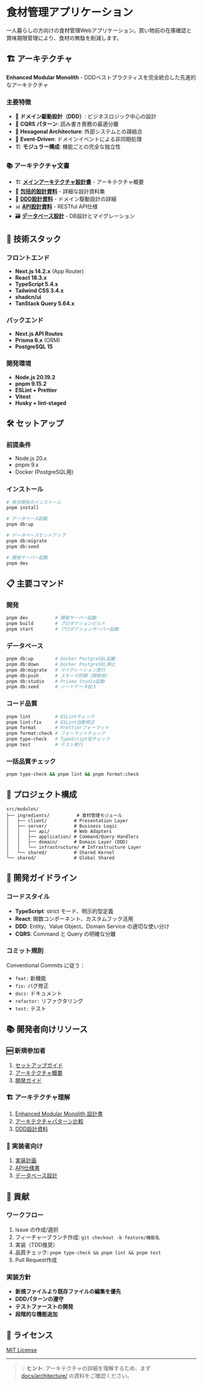 # 食材管理アプリケーション

一人暮らしの方向けの食材管理Webアプリケーション。買い物前の在庫確認と賞味期限管理により、食材の無駄を削減します。

## 🏗️ アーキテクチャ

**Enhanced Modular Monolith** - DDDベストプラクティスを完全統合した先進的なアーキテクチャ

### 主要特徴

- 🎯 **ドメイン駆動設計（DDD）**: ビジネスロジック中心の設計
- 🔄 **CQRS パターン**: 読み書き責務の最適分離
- 🔌 **Hexagonal Architecture**: 外部システムとの疎結合
- 📡 **Event-Driven**: ドメインイベントによる非同期処理
- 🏗️ **モジュラー構成**: 機能ごとの完全な独立性

### 📚 アーキテクチャ文書

- 🏗️ **[メインアーキテクチャ設計書](./docs/ARCHITECTURE.md)** - アーキテクチャ概要
- 📁 **[包括的設計資料](./docs/architecture/)** - 詳細な設計資料集
- 🎯 **[DDD設計資料](./docs/domain/)** - ドメイン駆動設計の詳細
- 📊 **[API設計資料](./docs/api/)** - RESTful API仕様
- 🗃️ **[データベース設計](./docs/database/)** - DB設計とマイグレーション

## 🚀 技術スタック

### フロントエンド

- **Next.js 14.2.x** (App Router)
- **React 18.3.x**
- **TypeScript 5.4.x**
- **Tailwind CSS 3.4.x**
- **shadcn/ui**
- **TanStack Query 5.64.x**

### バックエンド

- **Next.js API Routes**
- **Prisma 6.x** (ORM)
- **PostgreSQL 15**

### 開発環境

- **Node.js 20.19.2**
- **pnpm 9.15.2**
- **ESLint + Prettier**
- **Vitest**
- **Husky + lint-staged**

## 🛠️ セットアップ

### 前提条件

- Node.js 20.x
- pnpm 9.x
- Docker (PostgreSQL用)

### インストール

```bash
# 依存関係のインストール
pnpm install

# データベース起動
pnpm db:up

# データベースセットアップ
pnpm db:migrate
pnpm db:seed

# 開発サーバー起動
pnpm dev
```

## 📋 主要コマンド

### 開発

```bash
pnpm dev          # 開発サーバー起動
pnpm build        # プロダクションビルド
pnpm start        # プロダクションサーバー起動
```

### データベース

```bash
pnpm db:up        # Docker PostgreSQL起動
pnpm db:down      # Docker PostgreSQL停止
pnpm db:migrate   # マイグレーション実行
pnpm db:push      # スキーマ同期（開発用）
pnpm db:studio    # Prisma Studio起動
pnpm db:seed      # シードデータ投入
```

### コード品質

```bash
pnpm lint         # ESLintチェック
pnpm lint:fix     # ESLint自動修正
pnpm format       # Prettierフォーマット
pnpm format:check # フォーマットチェック
pnpm type-check   # TypeScript型チェック
pnpm test         # テスト実行
```

### 一括品質チェック

```bash
pnpm type-check && pnpm lint && pnpm format:check
```

## 📖 プロジェクト構成

```
src/modules/
├── ingredients/          # 食材管理モジュール
│   ├── client/          # Presentation Layer
│   ├── server/          # Business Logic
│   │   ├── api/         # Web Adapters
│   │   ├── application/ # Command/Query Handlers
│   │   ├── domain/      # Domain Layer (DDD)
│   │   └── infrastructure/ # Infrastructure Layer
│   └── shared/          # Shared Kernel
└── shared/              # Global Shared
```

## 🎯 開発ガイドライン

### コードスタイル

- **TypeScript**: strict モード、明示的型定義
- **React**: 関数コンポーネント、カスタムフック活用
- **DDD**: Entity、Value Object、Domain Service の適切な使い分け
- **CQRS**: Command と Query の明確な分離

### コミット規則

Conventional Commits に従う：

- `feat:` 新機能
- `fix:` バグ修正
- `docs:` ドキュメント
- `refactor:` リファクタリング
- `test:` テスト

## 📚 開発者向けリソース

### 🆕 新規参加者

1. [セットアップガイド](./docs/SETUP_GUIDE.md)
2. [アーキテクチャ概要](./docs/ARCHITECTURE.md)
3. [開発ガイド](./docs/DEVELOPMENT_GUIDE.md)

### 🏗️ アーキテクチャ理解

1. [Enhanced Modular Monolith 設計書](./docs/architecture/ARCHITECTURE_ENHANCED.md)
2. [アーキテクチャパターン比較](./docs/architecture/ARCHITECTURE_PATTERNS_COMPARISON.md)
3. [DDD設計資料](./docs/domain/)

### 🔧 実装者向け

1. [実装計画](./docs/IMPLEMENTATION_PLAN.md)
2. [API仕様書](./docs/api/)
3. [データベース設計](./docs/database/)

## 🤝 貢献

### ワークフロー

1. Issue の作成/選択
2. フィーチャーブランチ作成: `git checkout -b feature/機能名`
3. 実装（TDD推奨）
4. 品質チェック: `pnpm type-check && pnpm lint && pnpm test`
5. Pull Request作成

### 実装方針

- **新規ファイルより既存ファイルの編集を優先**
- **DDDパターンの遵守**
- **テストファーストの開発**
- **段階的な機能追加**

## 📄 ライセンス

[MIT License](./LICENSE)

---

> 💡 **ヒント**: アーキテクチャの詳細を理解するため、まず [docs/architecture/](./docs/architecture/) の資料をご確認ください。
